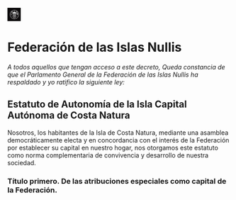 
<img src="https://raw.githubusercontent.com/OscarZambranoLa/Constitucion-de-las-Islas-Nullis/main/recursos-graficos/Emblema-Nacional.jpeg" alt="Descripción de la imagen" width="30"/> <h1>Federación de las Islas Nullis</h1>


_A todos aquellos que tengan acceso a este decreto, Queda constancia de que el Parlamento General de la Federación de las Islas Nullis ha respaldado y yo ratifico la siguiente ley:_

## Estatuto de Autonomía de la Isla Capital Autónoma de Costa Natura

Nosotros, los habitantes de la Isla de Costa Natura, mediante una asamblea democráticamente electa y en concordancia con el interés de la Federación por establecer su capital en nuestro hogar, nos otorgamos este estatuto como norma complementaria de convivencia y desarrollo de nuestra sociedad.

### Título primero. De las atribuciones especiales como capital de la Federación.
